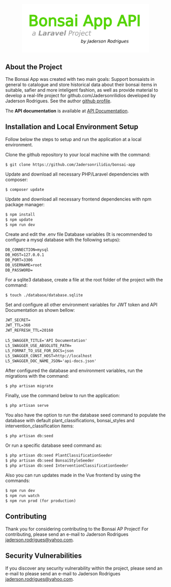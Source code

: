 <p align="center"><a href="https://bonsai-app.herokuapp.com/about" target="_blank"><img src="./public/images/bonsai-app-api-logo.png" width="400"></a></p>


## About the Project

The Bonsai App was created with two main goals: Support bonsaists in general to catalogue and store historical data about their bonsai items in suitable, safier and more inteligent fashion, as well as provide material to develop a real-life project for github.com/Jadersonrilidios developed by Jaderson Rodrigues. See the author [github profile](https://github.com/Jadersonrilidio).

The **API documentation** is available at [API Documentation](https://bonsai-app.herokuapp.com/api/documentation).


## Installation and Local Environment Setup

Follow below the steps to setup and run the application at a local environment.

Clone the github repository to your local machine with the command:

    $ git clone https://github.com/Jadersonrilidio/bonsai-app

Update and download all necessary PHP/Laravel dependencies with composer:

    $ composer update

Update and download all necessary frontend dependencies with npm package manager:

    $ npm install
    $ npm update
    $ npm run dev

Create and edit the .env file Database variables (It is recommended to configure a mysql database with the following setups):

    DB_CONNECTION=mysql
    DB_HOST=127.0.0.1
    DB_PORT=3306
    DB_USERNAME=root
    DB_PASSWORD=

For a sqlite3 database, create a file at the root folder of the project with the command:

    $ touch ./database/database.sqlite

Set and configure all other environment variables for JWT token and API Documentation as shown bellow:

    JWT_SECRET=
    JWT_TTL=360
    JWT_REFRESH_TTL=20160

    L5_SWAGGER_TITLE='API Documentation'
    L5_SWAGGER_USE_ABSOLUTE_PATH=
    L5_FORMAT_TO_USE_FOR_DOCS=json
    L5_SWAGGER_CONST_HOST=http://localhost
    L5_SWAGGER_DOC_NAME_JSON='api-docs.json'

After configured the database and environment variables, run the migrations with the command:

    $ php artisan migrate

Finally, use the command below to run the application:

    $ php artisan serve

You also have the option to run the database seed command to populate the database with default plant_classifications, bonsai_styles and intervention_classification items:

    $ php artisan db:seed

Or run a specific database seed command as:

    $ php artisan db:seed PlantClassificationSeeder
    $ php artisan db:seed BonsaiStyleSeeder
    $ php artisan db:seed InterventionClassificationSeeder

Also you can run updates made in the Vue frontend by using the commands:

    $ npm run dev
    $ npm run watch
    $ npm run prod (for production)


## Contributing

Thank you for considering contributing to the Bonsai AP Project! For contributing, please send an e-mail to Jaderson Rodrigues [jaderson.rodrigues@yahoo.com](jaderson.rodrigues@yahoo.com).


## Security Vulnerabilities

If you discover any security vulnerability within the project, please send an e-mail to please send an e-mail to Jaderson Rodrigues [jaderson.rodrigues@yahoo.com](jaderson.rodrigues@yahoo.com).